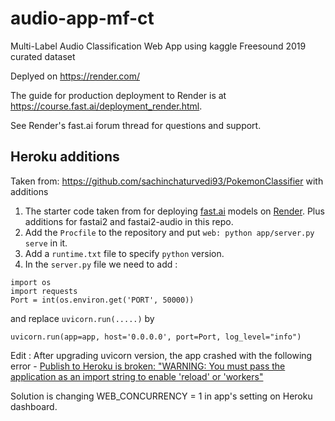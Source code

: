 # audio-app-mf-ct
Multi-Label Audio Classification Web App using kaggle Freesound 2019 curated dataset

Deplyed on https://render.com/

The guide for production deployment to Render is at https://course.fast.ai/deployment_render.html.

See Render's fast.ai forum thread for questions and support.



## Heroku additions

Taken from: https://github.com/sachinchaturvedi93/PokemonClassifier with additions

1. The starter code taken from for deploying [fast.ai](https://www.fast.ai/) models on [Render](https://github.com/render-examples/fastai-v3). Plus additions for fastai2 and fastai2-audio in this repo.
2. Add the `Procfile` to the repository and put `web: python app/server.py serve` in it.
3. Add a `runtime.txt` file to specify `python` version.
4. In the `server.py` file we need to add :

```
import os 
import requests
Port = int(os.environ.get('PORT', 50000))
```

and replace `uvicorn.run(.....)` by

```
uvicorn.run(app=app, host='0.0.0.0', port=Port, log_level="info")
```

Edit : After upgrading uvicorn version, the app crashed with the following error - [Publish to Heroku is broken: "WARNING: You must pass the application as an import string to enable 'reload' or 'workers"](https://github.com/simonw/datasette/issues/633)

Solution is changing WEB_CONCURRENCY = 1 in app's setting on Heroku dashboard.